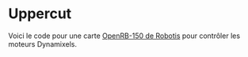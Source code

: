 # Uppercut
Voici le code pour une carte [OpenRB-150 de Robotis](https://emanual.robotis.com/docs/en/parts/controller/openrb-150/) pour contrôler les moteurs Dynamixels.


